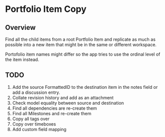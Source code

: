 Portfolio Item Copy
===================

## Overview

Find all the child items from a root Portfolio Item and replicate as much as possible into a new item that
might be in the same or different workspace.

Portofolio item names might differ so the app tries to use the ordinal level of the item instead.

## TODO

1. Add the source FormattedID to the destination item in the notes field or add a discussion entry.
2. Collate revision history and add as an attachment
3. Check model equality between source and destination
3. Find all dependencies are re-create them
4. Find all Milestones and re-create them
5. Copy all tags over
6. Copy over timeboxes
7. Add custom field mapping
